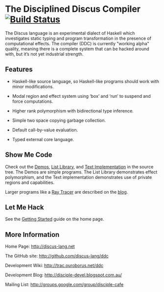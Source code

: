 # The Disciplined Discus Compiler [![Build Status](https://travis-ci.org/DDCSF/ddc.svg?branch=master)](https://travis-ci.org/DDCSF/ddc)

The Discus language is an experimental dialect of Haskell which investigates
static typing and program transformation in the presence of computational effects.
The compiler (DDC) is currently "working alpha" quality, meaning there is a
complete system that can be hacked around with, but it’s not yet industrial strength.


## Features

* Haskell-like source language, so Haskell-like programs should work with minor modifications.

* Modal region and effect system using ‘box’ and ‘run’ to suspend and force computations.

* Higher rank polymorphism with bidirectional type inference.

* Simple two space copying garbage collection.

* Default call-by-value evaluation.

* Typed external core language.


## Show Me Code

Check out the
[Demos](https://github.com/discus-lang/ddc/tree/master/test/ddc-demo/source/tetra),
[List Library](https://github.com/discus-lang/ddc/blob/master/src/s2/base/Data/List.ds), and
[Text Implementation](https://github.com/discus-lang/ddc/blob/master/src/s2/base/Data/Text/Base.ds)
in the source tree. The Demos are simple programs. The List Library demonstrates effect polymorphism, and the Text
implementation demonstrates use of private regions and capabilities.

Larger programs like a [Ray Tracer](http://disciple-devel.blogspot.com.au/2017/07/ray-tracer-demo.html)
are described on the [blog](http://disciple-devel.blogspot.com.au/).


## Let Me Hack

See the [Getting Started](http://discus-lang.net/section/01-GettingStarted.html) guide
on the home page.


## More Information

Home Page:              http://discus-lang.net

The GitHub site:        http://github.com/discus-lang/ddc

Development Wiki:       http://trac.ouroborus.net/ddc

Development Blog:       http://disciple-devel.blogspot.com.au/

Mailing List:           http://groups.google.com/group/disciple-cafe
